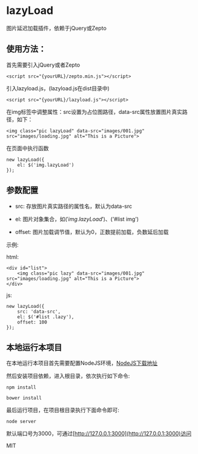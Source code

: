 # lazyLoad

图片延迟加载插件，依赖于jQuery或Zepto

## 使用方法：

首先需要引入jQuery或者Zepto

```
<script src="{yourURL}/zepto.min.js"></script>
```

引入lazyload.js，(lazyload.js在dist目录中)

```
<script src="{yourURL}/lazyload.js"></script>
```

在img标签中调整属性：src设置为占位图路径，data-src属性放置图片真实路径，如下：

```
<img class="pic lazyLoad" data-src="images/001.jpg" src="images/loading.jpg" alt="This is a Picture">
```

在页面中执行函数

```
new lazyLoad({
    el: $('img.lazyLoad')
});
```

## 参数配置

+ src: 存放图片真实路径的属性名，默认为data-src

+ el:  图片对象集合，如$('img.lazyLoad')、$('#list img')

+ offset: 图片加载调节值，默认为0，正数提前加载，负数延后加载

示例:

html:

```
<div id="list">
    <img class="pic lazy" data-src="images/001.jpg" src="images/loading.jpg" alt="This is a Picture">
</div>
```

js:
```
new lazyLoad({
    src: 'data-src',
    el: $('#list .lazy'),
    offset: 100
});
```

## 本地运行本项目

在本地运行本项目首先需要配置NodeJS环境，[NodeJS下载地址](https://nodejs.org/download/)


然后安装项目依赖，进入根目录，依次执行如下命令:

```
npm install

bower install
```

最后运行项目，在项目根目录执行下面命令即可:

```
node server
```

默认端口号为3000，可通过[http://127.0.0.1:3000](http://127.0.0.1:3000)访问


MIT